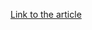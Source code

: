 [Link to the article](https://securityaffairs.com/181584/security/china-linked-unc6384-targeted-diplomats-by-hijacking-web-traffic.html)
